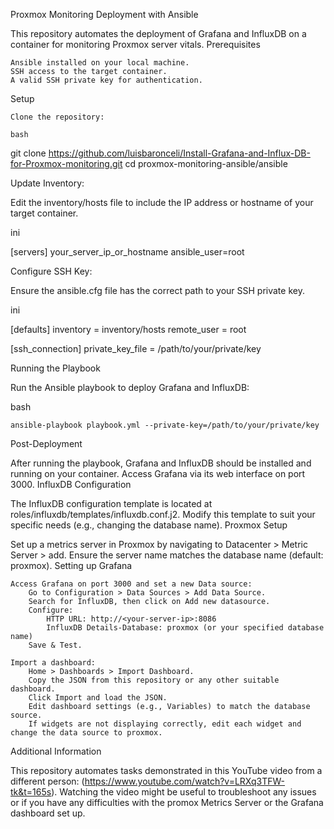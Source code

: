 Proxmox Monitoring Deployment with Ansible

This repository automates the deployment of Grafana and InfluxDB on a container for monitoring Proxmox server vitals.
Prerequisites

    Ansible installed on your local machine.
    SSH access to the target container.
    A valid SSH private key for authentication.

Setup

    Clone the repository:

    bash

git clone https://github.com/luisbaronceli/Install-Grafana-and-Influx-DB-for-Proxmox-monitoring.git
cd proxmox-monitoring-ansible/ansible

Update Inventory:

Edit the inventory/hosts file to include the IP address or hostname of your target container.

ini

[servers]
your_server_ip_or_hostname ansible_user=root

Configure SSH Key:

Ensure the ansible.cfg file has the correct path to your SSH private key.

ini

[defaults]
inventory = inventory/hosts
remote_user = root

[ssh_connection]
private_key_file = /path/to/your/private/key

Running the Playbook

Run the Ansible playbook to deploy Grafana and InfluxDB:

bash

    ansible-playbook playbook.yml --private-key=/path/to/your/private/key

Post-Deployment

After running the playbook, Grafana and InfluxDB should be installed and running on your container. Access Grafana via its web interface on port 3000.
InfluxDB Configuration

The InfluxDB configuration template is located at roles/influxdb/templates/influxdb.conf.j2. Modify this template to suit your specific needs (e.g., changing the database name).
Proxmox Setup

Set up a metrics server in Proxmox by navigating to Datacenter > Metric Server > add. Ensure the server name matches the database name (default: proxmox).
Setting up Grafana

    Access Grafana on port 3000 and set a new Data source:
        Go to Configuration > Data Sources > Add Data Source.
        Search for InfluxDB, then click on Add new datasource.
        Configure:
            HTTP URL: http://<your-server-ip>:8086
            InfluxDB Details-Database: proxmox (or your specified database name)
        Save & Test.

    Import a dashboard:
        Home > Dashboards > Import Dashboard.
        Copy the JSON from this repository or any other suitable dashboard.
        Click Import and load the JSON.
        Edit dashboard settings (e.g., Variables) to match the database source.
        If widgets are not displaying correctly, edit each widget and change the data source to proxmox.

Additional Information

This repository automates tasks demonstrated in this YouTube video from a different person: (https://www.youtube.com/watch?v=LRXq3TFW-tk&t=165s). 
Watching the video might be useful to troubleshoot any issues or if you have any difficulties with the promox Metrics Server or the Grafana dashboard set up.

